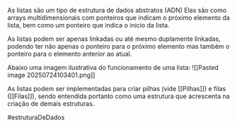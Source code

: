 As listas são um tipo de estrutura de dados abstratos (ADN)
Elas são como arrays multidimensionais com ponteiros que indicam o próximo elemento da lista, bem como um ponteiro que indica o inicio da lista.

As listas podem ser apenas linkadas ou até mesmo duplamente linkadas, podendo ter não apenas o ponteiro para o próximo elemento mas também o ponteiro para o elemento anterior ao atual.

Abaixo uma imagem ilustrativa do funcionamento de uma lista:
![[Pasted image 20250724103401.png]]

As listas podem ser implementadas para criar pilhas (vide [[Pilhas]]) e filas ([[Filas]]), sendo entendida portanto como uma estrutura que acrescenta na criação de demais estruturas.

#estruturaDeDados